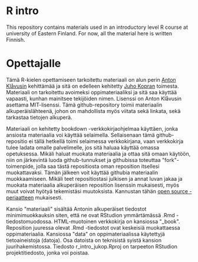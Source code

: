 # R intro

This repository contains materials used in an introductory level R course at university of Eastern Finland. For now, all the material here is written Finnish.

# Opettajalle

Tämä R-kielen opettamiseen tarkoitettu materiaali on alun perin <a href="https://github.com/antonvsdata">Anton Klåvusin</a> kehittämää ja sitä on edelleen kehitetty <a href="http://www.juhokopra.fi">Juho Kopran</a> toimesta. Materiaali on tarkoitettu avoimeksi oppimateriaaliksi ja sitä saa käyttää vapaasti, kunhan mainitsee tekijöiden nimen. Lisenssi on Anton Klåvusin asettama MIT-lisenssi. Tämä github-repository toimii materiaalin alkuperäislähteenä, johon on mahdollista myös viitata sekä linkata, sekä tarkastaa tietojen alkuperä.

Materiaali on kehitetty bookdown -verkkokirjaohjelmaa käyttäen, jonka ansiosta materiaalia voi käyttää selaimella. Sellaisenaan tämä github-repositio ei tällä hetkellä toimi selaimessa verkkokirjana, vaan verkkokirja tulee ladata omalle palvelimelle, jos sitä haluaa käyttää omassa opetuksessa. Mikäli haluat muokata materiaalia ja ottaa sitä omaan käytöön, niin on järkevintä luoda github-tunnukset ja githubissa toteuttaa "fork"-toimenpide, jolla saa tästä repositiosta oman reposition itsellesi muokattavaksi. Tämän jälkeen voit käyttää githubia materiaalin muokkaamiseen. Mikäli teet repositiostasi julkisen ja annat luvan jakaa ja muokata materiaalia alkuperäisen reposition lisenssin mukaisesti, myös muut voivat hyötyä tekemistäsi muutoksista. Kannustan tähän <a href="https://opensource.com/open-source-way">open source -periaatteen</a> mukaisesti.

Kansio "materiaali" sisältää Antonin alkuperäiset tiedostot minimimuokkauksin siten, että ne ovat RStudion ymmärtämässä .Rmd -tiedostomuodossa. HTML-muotoinen verkkokirja on kansiossa "_book". Reposition juuressa olevat .Rmd -tiedostot ovat keskeisiä muokattaessa oppimateriaalia. Kansiossa "data" on oppimateriaalissa käytettyjä tietoaineistoja (datoja). Osa datoista on teknisistä syistä kansion juurihakemistossa. Tiedosto r_intro_jukop.Rproj on tarpeeton RStudion projektitiedosto, jonka voi poistaa.
